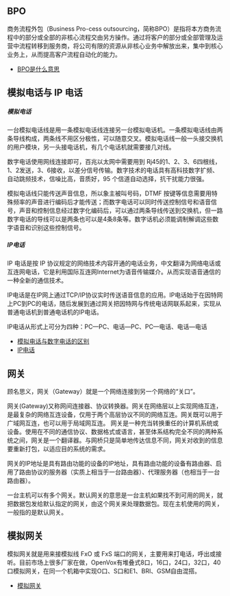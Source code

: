 ## BPO

商务流程外包（Business Pro-cess outsourcing，简称BPO）是指将本方商务流程中的部分或全部的非核心流程交由另方操作。通过将客户的部分或全部管理及运营中流程转移到服务商，将公司有限的资源从非核心业务中解放出来，集中到核心业务上，从而提高客户流程自动化的能力。

* [BPO是什么意思](https://zhidao.baidu.com/question/22632360.html)

## 模拟电话与 IP 电话

##### 模拟电话

一台模拟电话线是用一条模拟电话线连接另一台模拟电话机。一条模拟电话线由两条导线构成，两条线不用区分极性，可以随意交叉。模拟电话线一般一头接交换机的用户模块，另一头接电话机，有几个电话机就需要接几对线。

数字电话使用网线连接即可，百兆以太网中需要用到 Rj45的1、2、3、6四根线，1、2发送，3、6接收，以差分信号传输。数字技术的电话具有高科技数字扩频、自动跳频技术，信噪比高，音质好，95 个信道自动选择，抗干扰能力很强。

模拟电话线只能传送声音信息，所以象主被叫号码，DTMF 按键等信息需要用特殊频率的声音进行编码后才能传送；而数字电话可以同时传送控制信号和语音信号，声音和控制信息经过数字化编码后，可以通过两条导线传送到交换机，但一路数字电话的导线可以是两条也可以是4条8条等。数字话机必须能调制解调这些数字语音和识别这些控制信号。

##### IP电话

IP 电话是按 IP 协议规定的网络技术内容开通的电话业务，中文翻译为网络电话或互连网电话，它是利用国际互连网Internet为语音传输媒介。从而实现语音通信的一种全新的通信技术。

IP电话是在IP网上通过TCP/IP协议实时传送语音信息的应用。IP电话始于在因特网上PC到PC的电话，随后发展到通过网关把因特网与传统电话网联系起来，实现从普通电话机到普通电话机的IP电话。

IP电话从形式上可分为四种：PC—PC、电话—PC、PC—电话、电话—电话

* [模拟电话与数字电话的区别](https://www.sohu.com/a/194729189_239778)
* [IP电话](https://zhidao.baidu.com/question/455616165063788965.html)

## 网关

顾名思义，网关（Gateway）就是一个网络连接到另一个网络的“关口”。

网关(Gateway)又称网间连接器、协议转换器。网关在网络层以上实现网络互连，是最复杂的网络互连设备，仅用于两个高层协议不同的网络互连。网关既可以用于广域网互连，也可以用于局域网互连。 网关是一种充当转换重任的计算机系统或设备。使用在不同的通信协议、数据格式或语言，甚至体系结构完全不同的两种系统之间，网关是一个翻译器。与网桥只是简单地传达信息不同，网关对收到的信息要重新打包，以适应目的系统的需求。

网关的IP地址是具有路由功能的设备的IP地址，具有路由功能的设备有路由器、启用了路由协议的服务器（实质上相当于一台路由器）、代理服务器（也相当于一台路由器）。

一台主机可以有多个网关。默认网关的意思是一台主机如果找不到可用的网关，就把数据包发给默认指定的网关，由这个网关来处理数据包。现在主机使用的网关，一般指的是默认网关。

## 模拟网关

模拟网关就是用来接模拟线 FxO 或 FxS 端口的网关，主要用来打电话，呼出或接听。目前市场上很多厂家在做，OpenVox有堆叠式8口，16口，24口，32口，40口模拟网关，在同一个机箱中实现O口、S口和E1、BRI、GSM自由混搭。

* [模拟网关](https://zhidao.baidu.com/question/24531300.html)